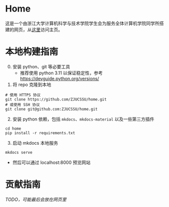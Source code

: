 # Home

这是一个由浙江大学计算机科学与技术学院学生会为服务全体计算机学院同学所搭建的网页，从[这里](https://zjucssu.github.io/home/)访问主页。

# 本地构建指南

0. 安装 python、git 等必要工具 
   - 推荐使用 python 3.11 以保证稳定性，参考 https://devguide.python.org/versions/
1. 将 repo 克隆到本地

```shell
# 使用 HTTPS 协议
git clone https://github.com/ZJUCSSU/home.git
# 或使用 SSH 协议
git clone git@github.com:ZJUCSSU/home.git
```

2. 安装 python 依赖，包括 `mkdocs`、`mkdocs-material` 以及一些第三方插件

```shell
cd home
pip install -r requirements.txt
```

3. 启动 mkdocs 本地服务

```shell
mkdocs serve
```
   - 然后可以通过 localhost:8000 预览网站

# 贡献指南

*TODO，可能最后会放在网页里*



